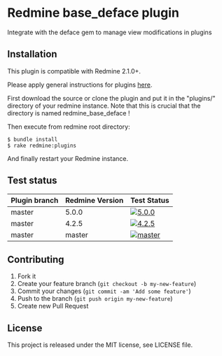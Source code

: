 Redmine base_deface plugin
======================

Integrate with the deface gem to manage view modifications in plugins

Installation
------------

This plugin is compatible with Redmine 2.1.0+.

Please apply general instructions for plugins [here](http://www.redmine.org/wiki/redmine/Plugins).

First download the source or clone the plugin and put it in the "plugins/" directory of your redmine instance. Note that this is crucial that the directory is named redmine_base_deface !

Then execute from redmine root directory:

    $ bundle install
    $ rake redmine:plugins

And finally restart your Redmine instance.

Test status
-----------

|Plugin branch| Redmine Version | Test Status       |
|-------------|-----------------|-------------------|
|master       | 5.0.0           | [![5.0.0][1]][5]  |  
|master       | 4.2.5           | [![4.2.5][2]][5]  |
|master       | master          | [![master][4]][5] |

[1]: https://github.com/nanego/redmine_base_deface/actions/workflows/5_0_0.yml/badge.svg
[2]: https://github.com/nanego/redmine_base_deface/actions/workflows/4_2_5.yml/badge.svg
[4]: https://github.com/nanego/redmine_base_deface/actions/workflows/master.yml/badge.svg
[5]: https://github.com/nanego/redmine_base_deface/actions

Contributing
------------

1. Fork it
2. Create your feature branch (`git checkout -b my-new-feature`)
3. Commit your changes (`git commit -am 'Add some feature'`)
4. Push to the branch (`git push origin my-new-feature`)
5. Create new Pull Request


License
-------

This project is released under the MIT license, see LICENSE file.
